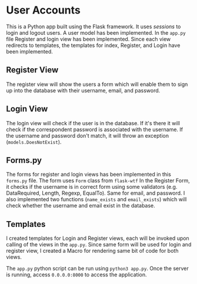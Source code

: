 # User Accounts
This is a Python app built using the Flask framework. It uses *sessions* to login and logout users. A user model has been implemented. In the `app.py` file Register and login view has been implemented. Since each view redirects to templates, the templates for index, Register, and Login have been implemented.


## Register View
The register view will show the users a form which will enable them to sign up into the database with their username, email, and password.


## Login View
The login view will check if the user is in the database. If it's there it will check if the correspondent password is associated with the username. If the username and password don't match, it will throw an exception (`models.DoesNotExist`).

## Forms.py
The forms for register and login views has been implemented in this `forms.py` file. The form uses `Form` class from `flask-wtf` In the Register Form, it checks if the username is in correct form using some validators (e.g. DataRequired, Length, Regexp, EqualTo). Same for email, and password. I also implemented two functions (`name_exists` and `email_exists`) which will check whether the username and email exist in the database.


## Templates
I created templates for Login and Register views, each will be invoked upon calling of the views in the `app.py`.
Since same form will be used for login and register view, I created a Macro for rendering same bit of code for both views.

The `app.py` python script can be run using `python3 app.py`. Once the server is running, access `0.0.0.0:8000` to access the application.